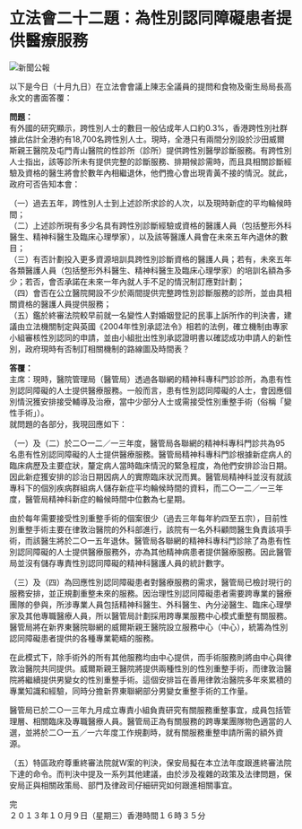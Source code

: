 # 立法會二十二題：為性別認同障礙患者提供醫療服務

![新聞公報](../../tc_graphics/header.gif)

以下是今日（十月九日）在立法會會議上陳志全議員的提問和食物及衞生局局長高永文的書面答覆：

**問題：**  
有外國的研究顯示，跨性別人士的數目一般佔成年人口約0.3%，香港跨性別社群據此估計全港約有18,700名跨性別人士。現時，全港只有兩間分別設於沙田威爾斯親王醫院及屯門青山醫院的性診所（診所）提供跨性別醫學診斷服務。有跨性別人士指出，該等診所未有提供完整的診斷服務、排期候診需時，而且具相關診斷經驗及資格的醫生將會於數年內相繼退休，他們擔心會出現青黃不接的情況。就此，政府可否告知本會：

（一）過去五年，跨性別人士到上述診所求診的人次，以及現時新症的平均輪候時間；  
（二）上述診所現有多少名具有跨性別診斷經驗或資格的醫護人員（包括整形外科醫生、精神科醫生及臨床心理學家），以及該等醫護人員會在未來五年內退休的數目；  
（三）有否計劃投入更多資源培訓具跨性別診斷資格的醫護人員；若有，未來五年各類醫護人員（包括整形外科醫生、精神科醫生及臨床心理學家）的培訓名額為多少；若否，會否承諾在未來一年內就人手不足的情況制訂應對計劃；  
（四）會否在公立醫院開設不少於兩間提供完整跨性別診斷服務的診所，並由具相關資格的醫護人員提供服務；  
（五）鑑於終審法院較早前就一名變性人對婚姻登記的民事上訴所作的判決書，建議由立法機關制定與英國《2004年性別承認法令》相若的法例，確立機制由專家小組審核性別認同的申請，並由小組批出性別承認證明書以確認成功申請人的新性別，政府現時有否制訂相關機制的路線圖及時間表？

**答覆：**  
主席：現時，醫院管理局（醫管局）透過各聯網的精神科專科門診診所，為患有性別認同障礙的人士提供醫療服務。一般而言，患有性別認同障礙的人士，會因應個別情況獲安排接受輔導及治療，當中少部分人士或需接受性別重整手術（俗稱「變性手術」）。  
就問題的各部分，我現回應如下：

（一）及（二）於二○一二／一三年度，醫管局各聯網的精神科專科門診共為95名患有性別認同障礙的人士提供醫療服務。醫管局精神科專科門診根據新症病人的臨床病歷及主要症狀，釐定病人當時臨床情況的緊急程度，為他們安排診治日期。因此新症獲安排的診治日期因病人的實際臨床狀況而異。醫管局精神科並沒有就該專科下的個別疾病群組病人儲存新症平均輪候時間的資料，而二○一二／一三年度，醫管局精神科新症的輪候時間中位數為七星期。  

由於每年需要接受性別重整手術的個案很少（過去三年每年約四至五宗），目前性別重整手術主要在律敦治醫院的外科部進行，該院有一名外科顧問醫生負責該項手術，而該醫生將於二○一五年退休。醫管局各聯網的精神科專科門診除了為患有性別認同障礙的人士提供醫療服務外，亦為其他精神病患者提供醫療服務。因此醫管局並沒有儲存專責性別認同障礙的精神科醫護人員的統計數字。

（三）及（四）為回應性別認同障礙患者對醫療服務的需求，醫管局已檢討現行的服務安排，並正規劃重整未來的服務。因治理性別認同障礙患者需要跨專業的醫療團隊的參與，所涉專業人員包括精神科醫生、外科醫生、內分泌醫生、臨床心理學家及其他專職醫療人員，所以醫管局計劃採用跨專業服務中心模式重整有關服務。醫管局將在新界東醫院聯網的威爾斯親王醫院設立服務中心（中心），統籌為性別認同障礙患者提供的各種專業範疇的服務。  

在此模式下，除手術外的所有其他服務均由中心提供，而手術服務則將由中心與律敦治醫院共同提供。威爾斯親王醫院將提供兩種性別的性別重整手術，而律敦治醫院將繼續提供男變女的性別重整手術。這個安排旨在善用律敦治醫院多年來累積的專業知識和經驗，同時分擔新界東聯網部分男變女重整手術的工作量。  

醫管局已於二○一三年九月成立專責小組負責研究有關服務重整事宜，成員包括管理層、相關臨床及專職醫療人員。醫管局正為有關服務的跨專業團隊物色適當的人選，並將於二○一五／一六年度工作規劃時，就有關服務重整申請所需的額外資源。

（五）特區政府尊重終審法院就W案的判決，保安局擬在本立法年度跟進終審法院下達的命令。而判決中提及一系列其他建議，由於涉及複雜的政策及法律問題，保安局正與相關政策局、部門及律政司仔細研究如何跟進相關事宜。

完  
２０１３年１０月９日（星期三）香港時間１６時３５分  